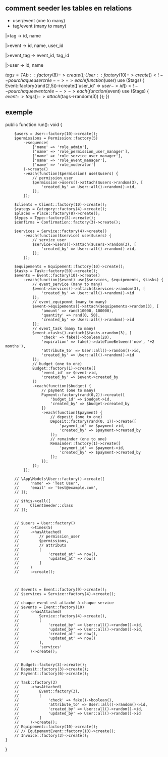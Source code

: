 ## comment seeder les tables en relations
- user/event (one to many)
- tag/event (many to many)

|>tag
-> id, name

|>event
-> id, name, user_id

|>event_tag
-> event_id, tag_id

|>user
-> id, name

$tags = TAb::factory(8)->create();
User::factory(10)->create()
    <!-- pour chaque user crée -->
    ->each(function($user) use ($tags) {
        <!-- on cree entre 2 et 5 event avec la foreignkey-->
        Event::factory(rand(2,5))->create(['user_id' => $user->id])
            <!-- pour chaque event crée -->
            ->each(function($event) use ($tags) {
                <!-- on appelle sa relation avec tag et on attache aux tags (chaque event aura 3 tags) -->
                $event->tags()->attach($tags->random(3))
            });
    })

## exemple 
 public function run(): void
    {

        $users = User::factory(10)->create();
        $permissions = Permission::factory(5)
            ->sequence(
                ['name' => 'role_admin'],
                ['name' => 'role_permission_user_manager'],
                ['name' => 'role_service_user_manager'],
                ['name' => 'role_event_manager'],
                ['name' => 'role_moderator']
            )->create()
            ->each(function($permission) use($users) {
                // permission_user
                $permission->users()->attach($users->random(3), [
                    'created_by' => User::all()->random()->id,
                ]);
            });
            
        $clients = Client::factory(10)->create();
        $categs = Category::factory(4)->create();
        $places = Place::factory(8)->create();
        $types = Type::factory(3)->create();
        $confirms = Confirmation::factory(3)->create();

        $services = Service::factory(4)->create()
            ->each(function($service) use($users) {
                // service_user
                $service->users()->attach($users->random(3), [
                    'created_by' => User::all()->random()->id,
                ]);
            });

        $equipements = Equipement::factory(10)->create();
        $tasks = Task::factory(50)->create();
        $events = Event::factory(10)->create()
            ->each(function($event) use($services, $equipements, $tasks) {
                // event_service (many to many)
                $event->services()->attach($services->random(3), [
                    'created_by' => User::all()->random()->id
                ]);
                // event_equipemnt (many to many)
                $event->equipements()->attach($equipements->random(3), [
                    'amount' => rand(10000, 100000),
                    'quantity' => rand(0, 50),
                    'created_by' => User::all()->random()->id
                ]);
                // event_task (many to many)
                $event->tasks()->attach($tasks->random(3), [
                    'check' => fake()->boolean(20),
                    'expiration' => fake()->dateTimeBetween('now', '+2 months'),
                    'attribute_to' => User::all()->random()->id,
                    'created_by' => User::all()->random()->id
                ]);
                // budget (one to one)
                Budget::factory(1)->create([
                    'event_id' => $event->id,
                    'created_by' => $event->created_by
                ])
                ->each(function($budget) {
                    // payment (one to many)
                    Payment::factory(rand(0,2))->create([
                        'budget_id' => $budget->id,
                        'created_by' => $budget->created_by
                    ]) 
                    ->each(function($payment) {
                        // deposit (one to one)
                        Deposit::factory(rand(0, 1))->create([
                            'payment_id' => $payment->id,
                            'created_by' => $payment->created_by
                        ]);
                        // remainder (one to one)
                        Remainder::factory(1)->create([
                            'payment_id' => $payment->id,
                            'created_by' => $payment->created_by
                        ]);
                    });
                });
            });

        // \App\Models\User::factory()->create([
        //     'name' => 'Test User',
        //     'email' => 'test@example.com',
        // ]);

        // $this->call([
        //     ClientSeeder::class
        // ]);

        
        // $users = User::factory()
        //     ->times(5)
        //     ->hasAttached(
        //         // permission_user
        //         $permissions,
        //         // attributs
        //         [
        //             'created_at' => now(),
        //             'updated_at' => now()
        //         ]
        //     )
        //     ->create();
        
        

        // $events = Event::factory(9)->create();
        // $services = Service::factory(4)->create();

        // chaque event est attaché à chaque service
        // $events = Event::factory(10)
        //     ->hasAttached(
        //         Service::factory(4)->create(),
        //         [
        //             'created_by' => User::all()->random()->id,
        //             'updated_by' => User::all()->random()->id,
        //             'created_at' => now(),
        //             'updated_at' => now()
        //         ],
        //         'services'
        //     )->create();
    

        // Budget::factory(3)->create();
        // Deposit::factory(3)->create();
        // Payment::factory(6)->create();

        // Task::factory(3)
        //     ->hasAttached(
        //         Event::factory(3),
        //         [
        //             'check' => fake()->boolean(),
        //             'attribute_to' => User::all()->random()->id,
        //             'created_by' => User::all()->random()->id,
        //             'updated_by' => User::all()->random()->id
        //         ]
        //     )->create();
        // Equipement::factory(10)->create();
        // // EquipementEvent::factory(10)->create();
        // Invoice::factory(3)->create();
    }
}